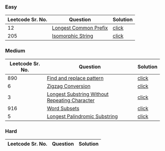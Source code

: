 ### Easy 
Leetcode Sr. No. | Question | Solution
-------------|------------- | -------------
12 | [Longest Common Prefix](https://leetcode.com/problems/longest-common-prefix/) | [click](./Solutions/LongestCommonPrefix.java)
205 | [Isomorphic String](https://leetcode.com/problems/isomorphic-strings/) | [click](./Solutions/IsomorphicString.java)

### Medium
Leetcode Sr. No. | Question | Solution
-------------|------------- | -------------
890 | [Find and replace pattern](https://leetcode.com/problems/find-and-replace-pattern/) | [click](./Solutions/FindAndReplacePattern.java)
6 | [Zigzag Conversion](https://leetcode.com/problems/zigzag-conversion/) | [click](./Solutions/ZigZagConversion.java)
3 | [Longest Substring Without Repeating Character](https://leetcode.com/problems/longest-substring-without-repeating-characters/) | [click](./Solutions/LongestSubstringWithoutRepeatingCharacter.java)
916 | [Word Subsets](https://leetcode.com/problems/word-subsets/) | [click](./Solutions/WordSubsets.java)
5 | [Longest Palindromic Substring](https://leetcode.com/problems/longest-palindromic-substring/) | [click](./Solutions/LongestPalindromicSubstring.java) 

### Hard
Leetcode Sr. No. | Question | Solution
-------------|------------- | -------------